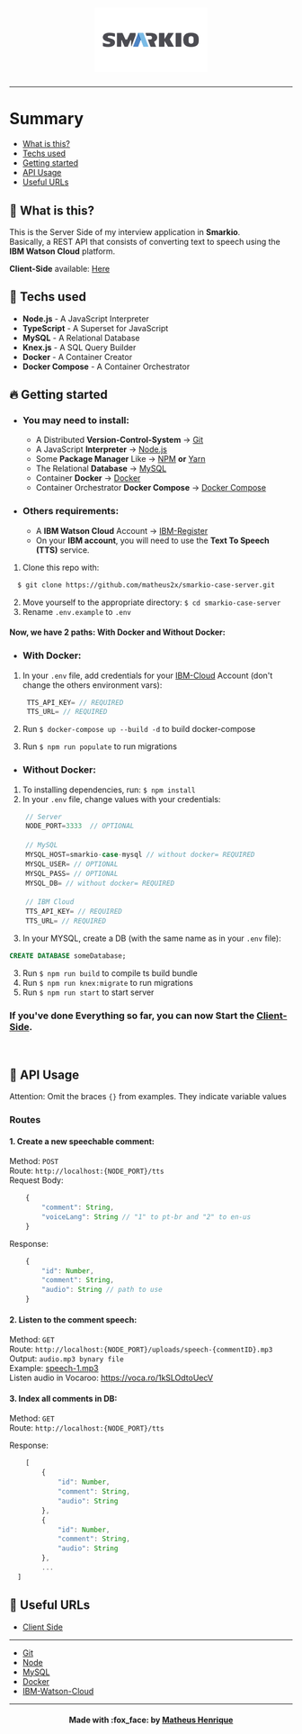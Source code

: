 <h1 align="center">
    <img alt="Logo" title="#logo" width="200px" src=".github/smarkio-logo.png"><br>
</h1>
<hr>

# Summary

- [What is this?](#what-is-this)
- [Techs used](#techs-used)
- [Getting started](#getting-started)
- [API Usage](#api)
- [Useful URLs](#useful-urls)

<a id="what-is-this"></a>

## :thinking: What is this?

This is the Server Side of my interview application in **Smarkio**.<br>
Basically, a REST API that consists of converting text to speech using the **IBM Watson Cloud** platform.

**Client-Side** available: [Here](https://github.com/matheus2x/smarkio-case-client/ "Client-Side")

<a id="techs-used"></a>

## :rocket: Techs used

- **Node.js** - A JavaScript Interpreter
- **TypeScript** - A Superset for JavaScript
- **MySQL** - A Relational Database
- **Knex.js** - A SQL Query Builder
- **Docker** - A Container Creator
- **Docker Compose** - A Container Orchestrator

<a id="getting-started"></a>

## :fire: Getting started

- ### You may **need** to install:

  - A Distributed **Version-Control-System** -> [Git](https://git-scm.com/ "Git")
  - A JavaScript **Interpreter** -> [Node.js](https://nodejs.org/ "Node.js")
  - Some **Package Manager** Like -> [NPM](https://www.npmjs.com/) **or** [Yarn](https://yarnpkg.com/)
  - The Relational **Database** -> [MySQL](https://www.mysql.com/ "MySQL")
  - Container **Docker** -> [Docker](https://docs.docker.com/get-docker/ "Docker")
  - Container Orchestrator **Docker Compose** -> [Docker Compose](https://docs.docker.com/compose/install/ "Docker Compose")

- ### Others requirements:

  - A **IBM Watson Cloud** Account -> [IBM-Register](https://cloud.ibm.com/ "IBM-Register")
  - On your **IBM account**, you will need to use the **Text To Speech (TTS)** service.

1. Clone this repo with:

```sh
  $ git clone https://github.com/matheus2x/smarkio-case-server.git
```

2. Move yourself to the appropriate directory: `$ cd smarkio-case-server`
3. Rename `.env.example` to `.env`

#### Now, we have 2 paths: **With** Docker and **Without** Docker:

- ### **With** Docker:

1. In your `.env` file, add credentials for your [IBM-Cloud](https://cloud.ibm.com/ "IBM-Cloud") Account (don't change the others environment vars):

   ```js
   	TTS_API_KEY= // REQUIRED
   	TTS_URL= // REQUIRED
   ```

2. Run `$ docker-compose up --build -d` to build docker-compose
3. Run `$ npm run populate` to run migrations

- ### **Without** Docker:

1. To installing dependencies, run: `$ npm install`
2. In your `.env` file, change values with your credentials:

```js
	// Server
	NODE_PORT=3333  // OPTIONAL

	// MySQL
	MYSQL_HOST=smarkio-case-mysql // without docker= REQUIRED
	MYSQL_USER= // OPTIONAL
	MYSQL_PASS= // OPTIONAL
	MYSQL_DB= // without docker= REQUIRED

	// IBM Cloud
	TTS_API_KEY= // REQUIRED
	TTS_URL= // REQUIRED
```

3. In your MYSQL, create a DB (with the same name as in your `.env` file):

```SQL
CREATE DATABASE someDatabase;
```

3. Run `$ npm run build` to compile ts build bundle
4. Run `$ npm run knex:migrate` to run migrations
5. Run `$ npm run start` to start server

### If you've done Everything so far, you can now Start the [Client-Side](https://github.com/matheus2x/smarkio-case-client).

<br>

<a id="api"></a>

## :orange_book: API Usage

Attention: Omit the braces <code>{}</code> from examples. They indicate variable values

### Routes

#### 1. Create a new speechable comment:

Method: `POST` <br>
Route: `http://localhost:{NODE_PORT}/tts` <br>
Request Body:

```javascript
	{
		"comment": String,
		"voiceLang": String // "1" to pt-br and "2" to en-us
	}
```

Response:

```javascript
	{
		"id": Number,
		"comment": String,
		"audio": String // path to use
	}
```

#### 2. Listen to the comment speech:

Method: `GET` <br>
Route: `http://localhost:{NODE_PORT}/uploads/speech-{commentID}.mp3` <br>
Output: `audio.mp3 bynary file` <br>
Example: [speech-1.mp3](https://github.com/matheus2x/smarkio-case-server/blob/master/uploads/speech-1.mp3) <br>
Listen audio in Vocaroo: https://voca.ro/1kSLOdtoUecV

#### 3. Index all comments in DB:

Method: `GET` <br>
Route: `http://localhost:{NODE_PORT}/tts` <br>

Response:

```javascript
	[
		{
			"id": Number,
			"comment": String,
			"audio": String
		},
		{
			"id": Number,
			"comment": String,
			"audio": String
		},
		...
  ]
```

<a id="useful-urls"></a>

## :link: Useful URLs

- [Client Side](https://github.com/matheus2x/smarkio-case-client/ "Client Side")

---

- [Git](https://git-scm.com/ "Git")
- [Node](https://nodejs.org/ "Node")
- [MySQL](https://www.mysql.com/ "MySQL")
- [Docker](https://www.docker.com/ "Docker")
- [IBM-Watson-Cloud](https://cloud.ibm.com/ "IBM-Watson-Cloud")

---

<h4 align="center">
    Made with :fox_face: by <a href="https://www.linkedin.com/in/matheus2x/" target="_blank">Matheus Henrique</a>
</h4>

